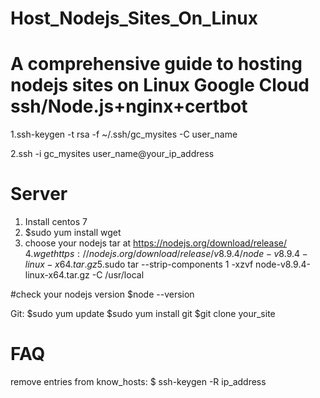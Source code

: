 # Host_Nodejs_Sites_On_Linux
A comprehensive guide to hosting nodejs sites on Linux
Google Cloud ssh/Node.js+nginx+certbot
===========================
1.ssh-keygen -t rsa -f ~/.ssh/gc_mysites -C user_name

2.ssh -i gc_mysites user_name@your_ip_address

Server
============
1. Install centos 7
2. $sudo yum install wget
3. choose your nodejs tar at https://nodejs.org/download/release/
4.$wget https://nodejs.org/download/release/v8.9.4/node-v8.9.4-linux-x64.tar.gz
5.$sudo tar --strip-components 1 -xzvf node-v8.9.4-linux-x64.tar.gz -C /usr/local

#check your nodejs version
$node --version

Git:
$sudo yum update
$sudo yum install git
$git clone your_site

FAQ
======
remove entries from know_hosts:
$ ssh-keygen -R ip_address

